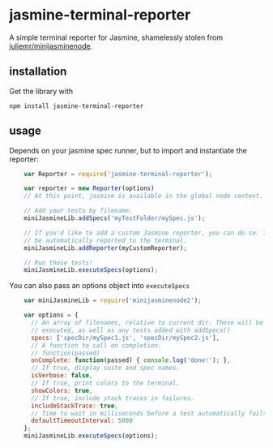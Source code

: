 jasmine-terminal-reporter
=========================

A simple terminal reporter for Jasmine, shamelessly stolen from [juliemr/minijasminenode](https://github.com/juliemr/minijasminenode).

installation
------------

Get the library with

    npm install jasmine-terminal-reporter

usage
-----

Depends on your jasmine spec runner, but to import and instantiate the reporter:

```javascript
    var Reporter = require('jasmine-terminal-reporter');

    var reporter = new Reporter(options)
    // At this point, jasmine is available in the global node context.

    // Add your tests by filename.
    miniJasmineLib.addSpecs('myTestFolder/mySpec.js');

    // If you'd like to add a custom Jasmine reporter, you can do so. Tests will
    // be automatically reported to the terminal.
    miniJasmineLib.addReporter(myCustomReporter);

    // Run those tests!
    miniJasmineLib.executeSpecs(options);
```

You can also pass an options object into `executeSpecs`

````javascript
    var miniJasmineLib = require('minijasminenode2');

    var options = {
      // An array of filenames, relative to current dir. These will be
      // executed, as well as any tests added with addSpecs()
      specs: ['specDir/mySpec1.js', 'specDir/mySpec2.js'],
      // A function to call on completion.
      // function(passed)
      onComplete: function(passed) { console.log('done!'); },
      // If true, display suite and spec names.
      isVerbose: false,
      // If true, print colors to the terminal.
      showColors: true,
      // If true, include stack traces in failures.
      includeStackTrace: true,
      // Time to wait in milliseconds before a test automatically fails
      defaultTimeoutInterval: 5000
    };
    miniJasmineLib.executeSpecs(options);
````
